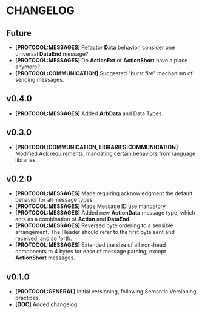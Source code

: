 # CHANGELOG

## Future
* **[PROTOCOL:MESSAGES]** Refactor **Data** behavior, consider one universal **DataEnd** message?
* **[PROTOCOL:MESSAGES]** Do **ActionExt** or **ActionShort** have a place anymore?
* **[PROTOCOL:COMMUNICATION]** Suggested "burst fire" mechanism of sending messages.

## v0.4.0 
* **[PROTOCOL:MESSAGES]** Added **ArbData** and Data Types.

## v0.3.0
* **[PROTOCOL:COMMUNICATION, LIBRARIES:COMMUNICATION]** Modified Ack requirements, mandating certain behaviors from language libraries.  

## v0.2.0
* **[PROTOCOL:MESSAGES]** Made requiring acknowledgment the default behavior for all message types. 
* **[PROTOCOL:MESSAGES]** Made Message ID use mandatory
* **[PROTOCOL:MESSAGES]** Added new **ActionData** message type, which acts as a combination of **Action** and **DataEnd**
* **[PROTOCOL:MESSAGES]** Reversed byte ordering to a sensible arrangement. The Header should refer to the first byte sent
and received, and so forth.
* **[PROTOCOL:MESSAGES]** Extended the size of all non-head components to 4 bytes for ease of message parsing, except
**ActionShort** messages.

## v0.1.0

* **[PROTOCOL:GENERAL]** Initial versioning, following Semantic Versioning practices.
* **[DOC]** Added changelog.